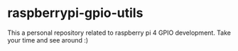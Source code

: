 # raspberrypi-gpio-utils

This a personal repository related to raspberry pi 4 GPIO development. 
Take your time and see around :)
